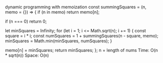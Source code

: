 dynamic programming with memoization
const summingSquares = (n, memo = {}) => {
  if (n in memo) return memo[n];
  
  if (n === 0) return 0;
  
  let minSquares = Infinity;
  for (let i = 1; i <= Math.sqrt(n); i += 1) {
    const square = i * i;
    const numSquares = 1 + summingSquares(n - square, memo);
    minSquares = Math.min(minSquares, numSquares);
  }
  
  memo[n] = minSquares;
  return minSquares;
};
n = length of nums
Time: O(n * sqrt(n))
Space: O(n)
